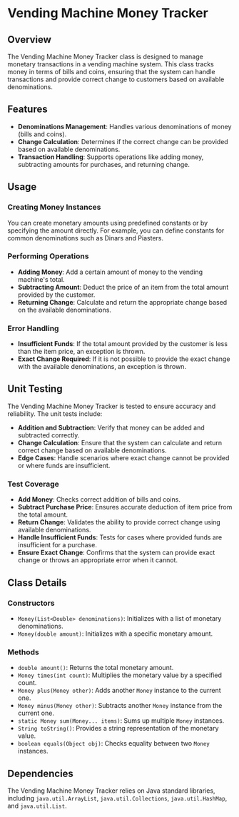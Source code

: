# Vending Machine Money Tracker

## Overview

The Vending Machine Money Tracker class is designed to manage monetary transactions in a vending machine system. This class tracks money in terms of bills and coins, ensuring that the system can handle transactions and provide correct change to customers based on available denominations.

## Features

- **Denominations Management**: Handles various denominations of money (bills and coins).
- **Change Calculation**: Determines if the correct change can be provided based on available denominations.
- **Transaction Handling**: Supports operations like adding money, subtracting amounts for purchases, and returning change.

## Usage

### Creating Money Instances

You can create monetary amounts using predefined constants or by specifying the amount directly. For example, you can define constants for common denominations such as Dinars and Piasters.

### Performing Operations

- **Adding Money**: Add a certain amount of money to the vending machine's total.
- **Subtracting Amount**: Deduct the price of an item from the total amount provided by the customer.
- **Returning Change**: Calculate and return the appropriate change based on the available denominations.

### Error Handling

- **Insufficient Funds**: If the total amount provided by the customer is less than the item price, an exception is thrown.
- **Exact Change Required**: If it is not possible to provide the exact change with the available denominations, an exception is thrown.

## Unit Testing

The Vending Machine Money Tracker is tested to ensure accuracy and reliability. The unit tests include:

- **Addition and Subtraction**: Verify that money can be added and subtracted correctly.
- **Change Calculation**: Ensure that the system can calculate and return correct change based on available denominations.
- **Edge Cases**: Handle scenarios where exact change cannot be provided or where funds are insufficient.

### Test Coverage

- **Add Money**: Checks correct addition of bills and coins.
- **Subtract Purchase Price**: Ensures accurate deduction of item price from the total amount.
- **Return Change**: Validates the ability to provide correct change using available denominations.
- **Handle Insufficient Funds**: Tests for cases where provided funds are insufficient for a purchase.
- **Ensure Exact Change**: Confirms that the system can provide exact change or throws an appropriate error when it cannot.

## Class Details

### Constructors

- `Money(List<Double> denominations)`: Initializes with a list of monetary denominations.
- `Money(double amount)`: Initializes with a specific monetary amount.

### Methods

- `double amount()`: Returns the total monetary amount.
- `Money times(int count)`: Multiplies the monetary value by a specified count.
- `Money plus(Money other)`: Adds another `Money` instance to the current one.
- `Money minus(Money other)`: Subtracts another `Money` instance from the current one.
- `static Money sum(Money... items)`: Sums up multiple `Money` instances.
- `String toString()`: Provides a string representation of the monetary value.
- `boolean equals(Object obj)`: Checks equality between two `Money` instances.

## Dependencies

The Vending Machine Money Tracker relies on Java standard libraries, including `java.util.ArrayList`, `java.util.Collections`, `java.util.HashMap`, and `java.util.List`.


